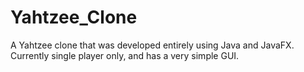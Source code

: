 # Yahtzee_Clone
A Yahtzee clone that was developed entirely using Java and JavaFX. Currently single player only, and has a very simple GUI.
